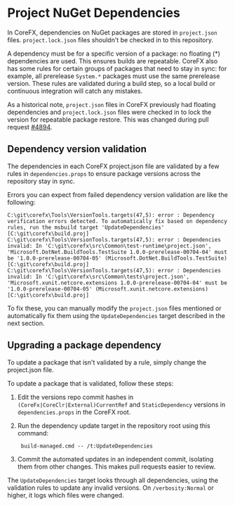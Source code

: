 Project NuGet Dependencies
==========================

In CoreFX, dependencies on NuGet packages are stored in `project.json` files. `project.lock.json` files shouldn't be checked in to this repository.

A dependency must be for a specific version of a package: no floating (\*) dependencies are used. This ensures builds are repeatable. CoreFX also has some rules for certain groups of packages that need to stay in sync: for example, all prerelease `System.*` packages must use the same prerelease version. These rules are validated during a build step, so a local build or continuous integration will catch any mistakes.

As a historical note, `project.json` files in CoreFX previously had floating dependencies and `project.lock.json` files were checked in to lock the version for repeatable package restore. This was changed during pull request [#4894](https://github.com/dotnet/corefx/pull/4894).

Dependency version validation
-----------------------------

The dependencies in each CoreFX project.json file are validated by a few rules in `dependencies.props` to ensure package versions across the repository stay in sync.

Errors you can expect from failed dependency version validation are like the following:

    C:\git\corefx\Tools\VersionTools.targets(47,5): error : Dependency verification errors detected. To automatically fix based on dependency rules, run the msbuild target 'UpdateDependencies' [C:\git\corefx\build.proj]
    C:\git\corefx\Tools\VersionTools.targets(47,5): error : Dependencies invalid: In 'C:\git\corefx\src\Common\test-runtime\project.json', 'Microsoft.DotNet.BuildTools.TestSuite 1.0.0-prerelease-00704-04' must be '1.0.0-prerelease-00704-05' (Microsoft.DotNet.BuildTools.TestSuite) [C:\git\corefx\build.proj]
    C:\git\corefx\Tools\VersionTools.targets(47,5): error : Dependencies invalid: In 'C:\git\corefx\src\Common\tests\project.json', 'Microsoft.xunit.netcore.extensions 1.0.0-prerelease-00704-04' must be '1.0.0-prerelease-00704-05' (Microsoft.xunit.netcore.extensions) [C:\git\corefx\build.proj]

To fix these, you can manually modify the `project.json` files mentioned or automatically fix them using the `UpdateDependencies` target described in the next section.

Upgrading a package dependency
------------------------------

To update a package that isn't validated by a rule, simply change the project.json file.

To update a package that is validated, follow these steps:

1. Edit the versions repo commit hashes in `(CoreFx|CoreClr|External)CurrentRef` and `StaticDependency` versions in `dependencies.props` in the CoreFX root.
2. Run the dependency update target in the repository root using this command:

        build-managed.cmd -- /t:UpdateDependencies

3. Commit the automated updates in an independent commit, isolating them from other changes. This makes pull requests easier to review.

The `UpdateDependencies` target looks through all dependencies, using the validation rules to update any invalid versions. On `/verbosity:Normal` or higher, it logs which files were changed.
